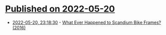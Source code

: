 # [Published on 2022-05-20](index.md)

* [2022-05-20, 23:18:30](https://news.ycombinator.com/item?id=31453768) - [What Ever Happened to Scandium Bike Frames? (2016)](https://www.bikeblogordie.com/2016/11/what-ever-happened-to-scandium-bike.html)
